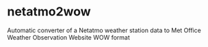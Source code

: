 # netatmo2wow
Automatic converter of a Netatmo weather station data to Met Office Weather Observation Website WOW format
